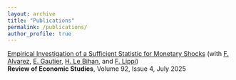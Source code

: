 ```yaml
---
layout: archive
title: "Publications"
permalink: /publications/
author_profile: true
---
```


[Empirical Investigation of a Sufficient Statistic for Monetary Shocks](/files/Restud2025) (with [F. Alvarez](https://alvarezfernando.com), [E. Gautier](https://sites.google.com/site/erwangautiereconomics/), [H. Le Bihan](https://www.banque-france.fr/en/herve-le-bihan), and [F. Lippi](https://sites.google.com/view/francesco-lippi/bio))   
**Review of Economic Studies**, Volume 92, Issue 4, July 2025
